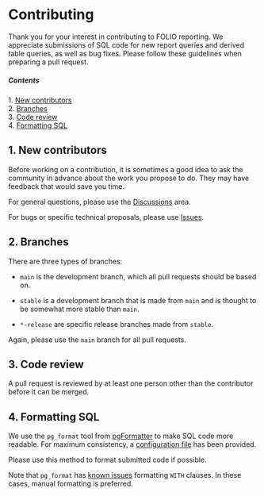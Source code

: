 Contributing
============

Thank you for your interest in contributing to FOLIO reporting.  We
appreciate submissions of SQL code for new report queries and derived
table queries, as well as bug fixes.  Please follow these guidelines
when preparing a pull request.

##### Contents  
1\. [New contributors](#1-new-contributors)  
2\. [Branches](#2-branches)  
3\. [Code review](#3-code-review)  
4\. [Formatting SQL](#4-formatting-sql)  


1\. New contributors
--------------------

Before working on a contribution, it is sometimes a good idea to ask
the community in advance about the work you propose to do.  They may
have feedback that would save you time.

For general questions, please use the
[Discussions](https://github.com/folio-org/folio-analytics/discussions)
area.

For bugs or specific technical proposals, please use
[Issues](https://github.com/folio-org/folio-analytics/issues).


2\. Branches
------------

There are three types of branches:

* `main` is the development branch, which all pull requests should be
  based on.

* `stable` is a development branch that is made from `main` and is
  thought to be somewhat more stable than `main`.

* `*-release` are specific release branches made from `stable`.

Again, please use the `main` branch for all pull requests.


3\. Code review
---------------

A pull request is reviewed by at least one person other than the
contributor before it can be merged.


4\. Formatting SQL
------------------

We use the `pg_format` tool from
[pgFormatter](https://github.com/darold/pgFormatter) to make SQL code
more readable.  For maximum consistency, a [configuration
file](https://github.com/folio-org/folio-analytics/blob/main/sql/pg_format.conf)
has been provided.

Please use this method to format submitted code if possible.

Note that `pg_format` has [known
issues](https://github.com/darold/pgFormatter/issues/213) formatting
`WITH` clauses.  In these cases, manual formatting is preferred.


